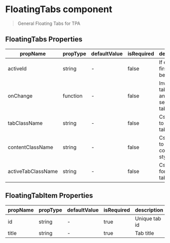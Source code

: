 # FloatingTabs component

> General Floating Tabs for TPA

## FloatingTabs Properties

| propName | propType | defaultValue | isRequired | description |
|----------|----------|--------------|------------|-------------|
|activeId  |string    |-          |false       |If empty, first tab will be selected |
|onChange  |function  |-          |false        |Invoked on tab change and returns selected tab id|
|tabClassName|string  |-         |false        |Css class to override tab style|
|contentClassName|string  |-         |false        |Css class to override content style|
|activeTabClassName|string|-      |false| Css class for active tab

## FloatingTabItem Properties
| propName | propType | defaultValue | isRequired | description |
|----------|----------|--------------|------------|-------------|
|id        |string    |-             |true         |Unique tab id|
|title     |string    |-             |true         |Tab title|
